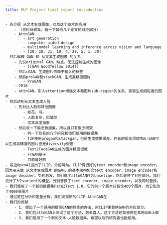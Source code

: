 ```yaml
---
title: MLP Project final report introduction
---
```


	- 先介绍 从文本生成图像，以及这个技术的应用
		- （资料待收集，看一下其他几个论文的对应部分）
		- AttnGAN
			- art generation
			- computer-aided design
			- multimodal learning and inference across vision and language
			- [20, 18, 31, 19, 4, 29, 5, 1, 30]
	- 然后解释 GAN 和 从文本生成图像 的关系
		- 先说original GAN，缺点，无法控制生成的图像
			- [[GAN Goodfellow 2014]]
		- 然后cGAN，生成图片依赖于输入的标签
		- 然后proGAN和stackGAN，生成高精度图片
			- ProGAN
		- 2016
		- attnGAN，引入attention增强文本和图片sub-region的关系，能够生成细粒度的图片
	- 然后讲到从文本生成人脸
		- 先对比人脸和其他图像
			- 如花，鸟。
			- 人脸复杂，如皱纹
			- 文本高度抽象
		- 然后说一下缺乏数据集，所以就只有很少研究
			- 列一下仅有的几个研究和他们使用的数据集
			- T2F使用progan和stackgan，但是生成效果很差。作者的后续项目MSG-GAN可以生成高精度的图片但是diversity很差
			- Text2FaceGAN生成的图片精度很低
			- FTGAN基于
			- 目前最好的
	- 最近OpenAI提出了CLIP。介绍两句。CLIP有很好的text encoder和image encoder。因为用来做 从文本生成图片 的GAN，的基本架构包含text encoder，image encoder和image decoder。受到启发，我们选了attnGAN作为baseline，然后替换了对应部分。我们设计了3个varient的模型。分别替换了text encoder，image encoder，以及同时替换。
	- 我们使用了一个新的数据集Face2Text 1.0，它的前一个版本只包含400个图片，而它包含了4000张图片
	- 通过定性分析和定量分析，我们发现新的CLIP-AttnGAN在
	- 我们的贡献
		- 1. 提出了一个通用的提高GAN的性能的办法，用CLIP来替换GAN的对应部分。
		- 2. 我们在attnGAN上测试了这个方法，效果喜人。这个方法还能被用在其他GAN上面
		- 3. 我们使用了一个新的文本-人脸数据集。希望以后的研究者也能使用。